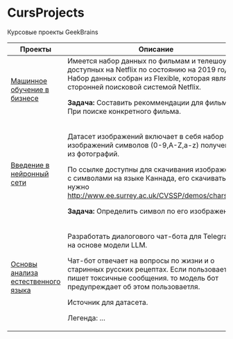 # CursProjects
Курсовые проекты GeekBrains

<table width="100%" valign="top">
<thead>

<tr>
<th width="25%">Проекты</th>
<th>Описание</th>
</tr>

</thead>
<tbody>
<tr>
<td>

[Машинное обучение в бизнесе](./ML_in_business)

</td>
<td>
Имеется набор данных по фильмам и телешоу, доступных на Netflix по состоянию на 2019 год. Набор данных собран из Flexible, которая является сторонней поисковой системой Netflix.


**Задача:** Составить рекоммендации для фильмов. При поиске конкретного фильма.
</td>
</tr>

<tr>
<td>

[Введение в нейронный сети](./DeepLearning)

</td>
<td>


Датасет изображений включает в себя набор изображений символов (0-9,A-Z,a-z) полученных из фотографий.

По ссылке доступны для скачивания изображения с символами на языке Каннада, его скачивать не нужно
http://www.ee.surrey.ac.uk/CVSSP/demos/chars74k/.

**Задача:** Определить символ по его изображению.
</td>
</tr>

<tr>
<td>

[Основы анализа естественного языка](./NLP)

</td>
<td>

Разработать диалогового чат-бота для Telegram, на основе модели LLM.

Чат-бот отвечает на вопросы по жизни и о старинных русских рецептах. 
Если пользоваетль пишет токсичные сообщения. то модель бот предупреждает об этом пользоваетля.

Источник для датасета. 

Легенда: ...

</td>
</tr>

</tbody>
</table>
